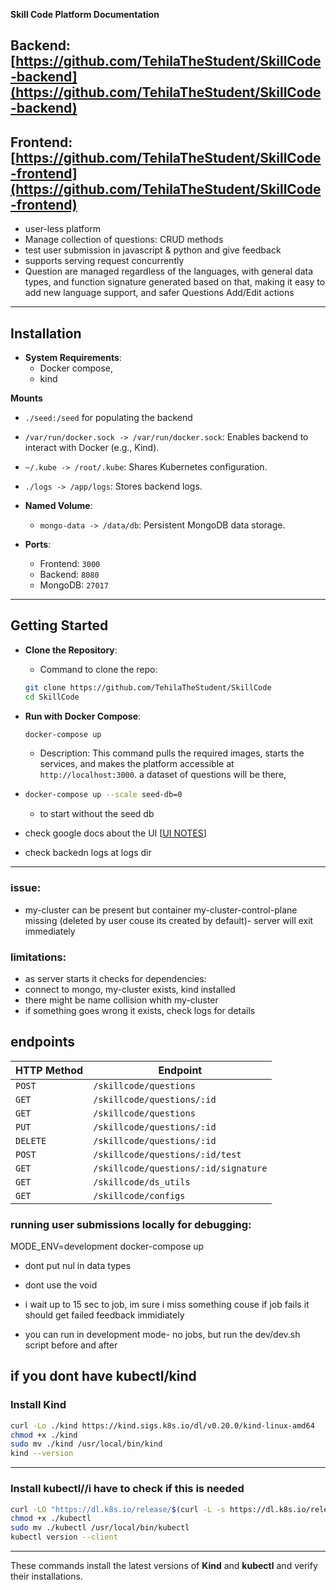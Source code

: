 **Skill Code Platform Documentation**

## Backend: [https://github.com/TehilaTheStudent/SkillCode-backend](https://github.com/TehilaTheStudent/SkillCode-backend)
## Frontend: [https://github.com/TehilaTheStudent/SkillCode-frontend](https://github.com/TehilaTheStudent/SkillCode-frontend)

- user-less platform
- Manage collection of questions: CRUD methods
- test user submission in javascript & python and give feedback
- supports serving request concurrently
- Question are managed regardless of the languages, with general data types, and function signature generated based on that, making it easy to add new language support, and safer Questions Add/Edit actions
---

## **Installation**
- **System Requirements**:
  - Docker compose,
  - kind

 **Mounts**
- `./seed:/seed` for populating the backend
- `/var/run/docker.sock -> /var/run/docker.sock`: Enables backend to interact with Docker (e.g., Kind).
- `~/.kube -> /root/.kube`: Shares Kubernetes configuration.
- `./logs -> /app/logs`: Stores backend logs.
- **Named Volume**:
  - `mongo-data -> /data/db`: Persistent MongoDB data storage.
  

- **Ports**:
    - Frontend: `3000`
    - Backend: `8080`
    - MongoDB: `27017`


---
## **Getting Started**
- **Clone the Repository**:
  - Command to clone the repo:
   ```bash
   git clone https://github.com/TehilaTheStudent/SkillCode
   cd SkillCode
   ```

- **Run with Docker Compose**:
  ```bash
  docker-compose up 
  ```
  - Description: This command pulls the required images, starts the services, and makes the platform accessible at `http://localhost:3000`. a dataset of questions will be there, 
- ```bash
  docker-compose up --scale seed-db=0
  ```
  - to start without the seed db

- check google docs about the UI [[UI NOTES](https://docs.google.com/document/d/1ALAKcifoX5DRHbdMJkeR07SC64mj_ZiGxcPbDIpEtEw/edit?usp=sharing)]
- check backedn logs at logs dir
---
### issue: 
- my-cluster can be present but container my-cluster-control-plane missing (deleted by  user couse its created by default)- server will exit immediately



### limitations:
- as server starts it checks for dependencies:
- connect to mongo, my-cluster exists, kind installed
- there might be name collision whith my-cluster 
- if something goes wrong it exists, check logs for details
  



## endpoints

| **HTTP Method** | **Endpoint**                         |
| --------------- | ------------------------------------ |
| `POST`          | `/skillcode/questions`               |
| `GET`           | `/skillcode/questions/:id`           |
| `GET`           | `/skillcode/questions`               |
| `PUT`           | `/skillcode/questions/:id`           |
| `DELETE`        | `/skillcode/questions/:id`           |
| `POST`          | `/skillcode/questions/:id/test`      |
| `GET`           | `/skillcode/questions/:id/signature` |
| `GET`           | `/skillcode/ds_utils`                |
| `GET`           | `/skillcode/configs`                 |


### running user submissions locally for debugging:
MODE_ENV=development docker-compose up


- dont put nul in data types
- dont use the void
- i wait up to 15 sec to job, im sure i miss something couse if job fails it should get failed feedback immidiately 

- you can run in development mode- no jobs, but run the dev/dev.sh script before and after




if you dont have kubectl/kind
---

### **Install Kind**
```bash
curl -Lo ./kind https://kind.sigs.k8s.io/dl/v0.20.0/kind-linux-amd64
chmod +x ./kind
sudo mv ./kind /usr/local/bin/kind
kind --version
```

---

### **Install kubectl**//i have to check if this is needed
```bash
curl -LO "https://dl.k8s.io/release/$(curl -L -s https://dl.k8s.io/release/stable.txt)/bin/linux/amd64/kubectl"
chmod +x ./kubectl
sudo mv ./kubectl /usr/local/bin/kubectl
kubectl version --client
```

---

These commands install the latest versions of **Kind** and **kubectl** and verify their installations.
